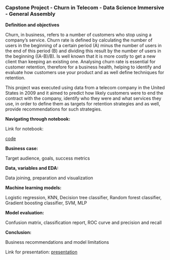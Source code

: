### **Capstone Project - Churn in Telecom - Data Science Immersive - General Assembly**

**Definition and objectives**

Churn, in business, refers to a number of customers who stop using a company’s service. Churn rate is defined by calculating the number of users in the beginning of a certain period (A) minus the number of users in the end of this period (B)  and dividing this result by the number of users in the beginning ((A-B)/B).
Is well known that it is more costly to get a new client than keeping an existing one. Analysing churn rate is essential for customer retention, therefore for a business health, helping to identify and evaluate how customers use your product and as well define techniques for retention.


This project was executed using data from a telecom company in the United States in 2009 and it aimed to predict how likely customers were to end the contract with the company, identify who they were and what services they use, in order to define them as targets for retention strategies and as well, provide recommendations for such strategies.


**Navigating through notebook:**

Link for notebook:

[code](https://github.com/reisnm/Churn-in-Telecom-DSI-Capstone/blob/main/Churn%20in%20Telecom%20-%20submitted%20version.pdf)

**Business case:**

Target audience, goals, success metrics

**Data, variables and EDA:**

Data joining, preparation and visualization

**Machine learning models:**

Logistic regression, KNN, Decision tree classifier, Random forest classifier, Gradient boosting classifier, SVM, MLP

**Model evaluation:**

Confusion matrix, classification report, ROC curve and precision and recall

**Conclusion:**

Business recommendations and model limitations

Link for presentation:
[presentation](https://github.com/reisnm/Churn-in-Telecom-DSI-Capstone/blob/main/Churn%20in%20Telecom%20-%20submitted%20version.pdf)
